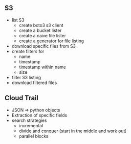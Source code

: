 ## S3

* list S3
    * create boto3 s3 client
    * create a bucket lister
    * create a naive file lister
    * create a generator for file listing
* download specific files from S3
* create filters for
    * name
    * timestamp
    * timestamp within name
    * size
* filter S3 listing
* download filtered files

## Cloud Trail
* JSON => python objects
* Extraction of specific fields
* search strategies
    * incremental
    * divide and conquer (start in the middle and work out)
    * parallel blocks
